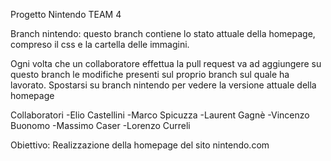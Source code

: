 Progetto Nintendo TEAM 4

Branch nintendo: questo branch contiene lo stato attuale della homepage, compreso il css e la cartella delle immagini.

Ogni volta che un collaboratore effettua la pull request va ad aggiungere su questo branch le modifiche presenti sul proprio branch sul quale ha lavorato.
Spostarsi su branch nintendo per vedere la versione attuale della homepage

Collaboratori
-Elio Castellini
-Marco Spicuzza
-Laurent Gagnè
-Vincenzo Buonomo
-Massimo Caser
-Lorenzo Curreli

Obiettivo: Realizzazione della homepage del sito nintendo.com


